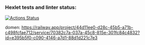 ### Hexlet tests and linter status:
[![Actions Status](https://github.com/billiboba1/frontend-project-12/workflows/hexlet-check/badge.svg)](https://github.com/billiboba1/frontend-project-12/actions)

domen: https://railway.app/project/44d11ee0-d28c-45b5-a71b-c498fcfae712/service/70382c7a-037a-45c8-815e-301fc84c4832?id=e395b5f0-c090-4146-a7d1-88d1d221c7e3